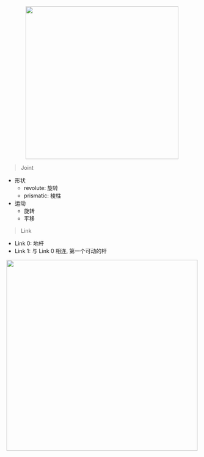 &emsp;
<div align=center>
    <image src="imgs/3.2.Link-axe.png" width=400>
</div>

>Joint
- 形状
  - revolute: 旋转
  - prismatic: 棱柱
- 运动
  - 旋转
  - 平移


>Link
- Link 0: 地杆
- Link 1: 与 Link 0 相连, 第一个可动的杆

<div align=center>
    <image src="imgs/3.2.Link-axe-descrp.png" width=500>
</div>